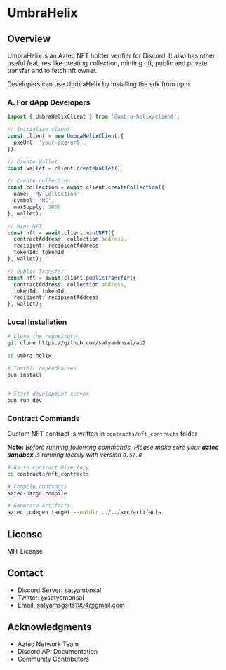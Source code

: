 # UmbraHelix

## Overview
UmbraHelix is an Aztec NFT holder verifier for Discord. It also has other useful features like creating collection, minting nft, public and private transfer and to fetch nft owner.

Developers can use UmbraHelix by installing the sdk from npm.



### A. For dApp Developers

```typescript
import { UmbraHelixClient } from '@umbra-helix/client';

// Initialize client
const client = new UmbraHelixClient({
  pxeUrl: 'your-pxe-url',
});

// Create Wallet
const wallet = client.createWallet()

// Create collection
const collection = await client.createCollection({
  name: 'My Collection',
  symbol: 'MC',
  maxSupply: 1000
}, wallet);

// Mint NFT
const nft = await client.mintNFT({
  contractAddress: collection.address,
  recipient: recipientAddress,
  tokenId: tokenId
}, wallet);

// Public Transfer
const nft = await client.publicTransfer({
  contractAddress: collection.address,
  tokenId: tokenId,
  recipient: recipientAddress,
}, wallet);

```



### Local Installation
```bash
# Clone the repository
git clone https://github.com/satyambnsal/ab2

cd umbra-helix

# Install dependencies
bun install


# Start development server
bun run dev
```

### Contract Commands
Custom NFT contract is written in `contracts/nft_contracts` folder

**Note:** *Before running following commands, Please make sure your **aztec sandbox** is running locally with version `0.57.0`*


```bash
# Go to contract Directory
cd contracts/nft_contracts

# Compile contracts
aztec-nargo compile

# Generate Artifacts
aztec codegen target --outdir ../../src/artifacts
```


## License
MIT License

## Contact
- Discord Server: satyambnsal
- Twitter: @satyambnsal
- Email: satyamsgsits1994@gmail.com

## Acknowledgments
- Aztec Network Team
- Discord API Documentation
- Community Contributors